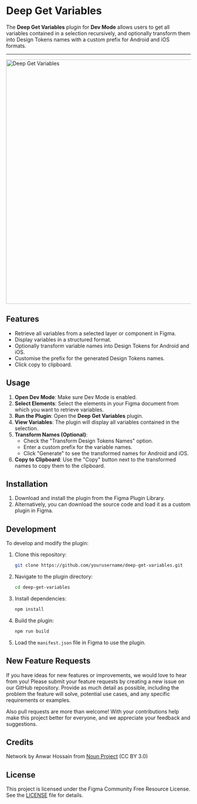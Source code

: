 # Deep Get Variables

The **Deep Get Variables** plugin for **Dev Mode** allows users to get all variables contained in a selection recursively, and optionally transform them into Design Tokens names with a custom prefix for Android and iOS formats.

---

<img src="https://github.com/yumyo/deep-get-variables/raw/main/DGV-logo.svg" alt="Deep Get Variables" width="666">

## Features

- Retrieve all variables from a selected layer or component in Figma.
- Display variables in a structured format.
- Optionally transform variable names into Design Tokens for Android and iOS.
- Customise the prefix for the generated Design Tokens names.
- Click copy to clipboard.

## Usage

1. **Open Dev Mode**: Make sure Dev Mode is enabled.
2. **Select Elements**: Select the elements in your Figma document from which you want to retrieve variables.
3. **Run the Plugin**: Open the **Deep Get Variables** plugin.
4. **View Variables**: The plugin will display all variables contained in the selection.
5. **Transform Names (Optional)**:
    - Check the "Transform Design Tokens Names" option.
    - Enter a custom prefix for the variable names.
    - Click "Generate" to see the transformed names for Android and iOS.
6. **Copy to Clipboard**: Use the "Copy" button next to the transformed names to copy them to the clipboard.

## Installation

1. Download and install the plugin from the Figma Plugin Library.
2. Alternatively, you can download the source code and load it as a custom plugin in Figma.

## Development

To develop and modify the plugin:

1. Clone this repository:
    ```sh
    git clone https://github.com/yourusername/deep-get-variables.git
    ```
2. Navigate to the plugin directory:
    ```sh
    cd deep-get-variables
    ```
3. Install dependencies:
    ```sh
    npm install
    ```
4. Build the plugin:
    ```sh
    npm run build
    ```
5. Load the `manifest.json` file in Figma to use the plugin.

## New Feature Requests

If you have ideas for new features or improvements, we would love to hear from you! Please submit your feature requests by creating a new issue on our GitHub repository. Provide as much detail as possible, including the problem the feature will solve, potential use cases, and any specific requirements or examples. 

Also pull requests are more than welcome! With your contributions help make this project better for everyone, and we appreciate your feedback and suggestions.

## Credits

Network by Anwar Hossain from <a href="https://thenounproject.com/browse/icons/term/network/" target="_blank" title="Network Icons">Noun Project</a> (CC BY 3.0)

## License

This project is licensed under the Figma Community Free Resource License. See the [LICENSE](LICENSE) file for details.

